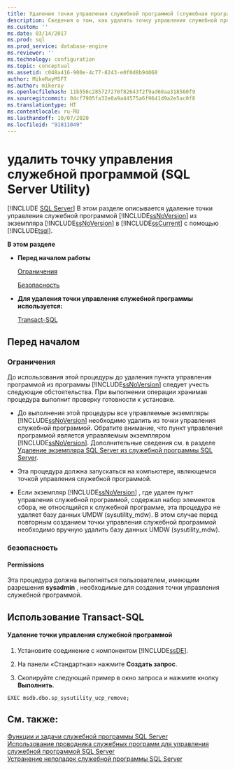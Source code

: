 ```yaml
---
title: Удаление точки управления служебной программой (служебная программа SQL Server) | Документация Майкрософт
description: Сведения о том, как удалить точку управления служебной программой SQL Server из служебной программы SQL Server. Хранимую процедуру для этой задачи можно выполнить с помощью Transact-SQL.
ms.custom: ''
ms.date: 03/14/2017
ms.prod: sql
ms.prod_service: database-engine
ms.reviewer: ''
ms.technology: configuration
ms.topic: conceptual
ms.assetid: c048a416-900e-4c77-8243-e0f0d8b94068
author: MikeRayMSFT
ms.author: mikeray
ms.openlocfilehash: 11b556c285727270f82643f2f9ad60aa318560f9
ms.sourcegitcommit: 04cf7905fa32e0a9a44575a6f9641d9a2e5ac0f8
ms.translationtype: HT
ms.contentlocale: ru-RU
ms.lasthandoff: 10/07/2020
ms.locfileid: "91811049"
---
```

# <a name="remove-a-utility-control-point-sql-server-utility"></a>удалить точку управления служебной программой (SQL Server Utility)
 [!INCLUDE [SQL Server](../../includes/applies-to-version/sqlserver.md)]
  В этом разделе описывается удаление точки управления служебной программой [!INCLUDE[ssNoVersion](../../includes/ssnoversion-md.md)] из экземпляра [!INCLUDE[ssNoVersion](../../includes/ssnoversion-md.md)] в [!INCLUDE[ssCurrent](../../includes/sscurrent-md.md)] с помощью [!INCLUDE[tsql](../../includes/tsql-md.md)].  
  
 **В этом разделе**  
  
-   **Перед началом работы**  
  
     [Ограничения](#Restrictions)  
  
     [Безопасность](#Security)  
  
-   **Для удаления точки управления служебной программы используется:**  
  
     [Transact-SQL](#TsqlProcedure)  
  
##  <a name="before-you-begin"></a><a name="BeforeYouBegin"></a> Перед началом  
  
###  <a name="limitations-and-restrictions"></a><a name="Restrictions"></a> Ограничения  
 До использования этой процедуры до удаления пункта управления программой из программы [!INCLUDE[ssNoVersion](../../includes/ssnoversion-md.md)] следует учесть следующие обстоятельства. При выполнении операции хранимая процедура выполнит проверку готовности к установке.  
  
-   До выполнения этой процедуры все управляемые экземпляры [!INCLUDE[ssNoVersion](../../includes/ssnoversion-md.md)] необходимо удалить из точки управления служебной программой. Обратите внимание, что пункт управления программой является управляемым экземпляром [!INCLUDE[ssNoVersion](../../includes/ssnoversion-md.md)]. Дополнительные сведения см. в разделе [Удаление экземпляра SQL Server из служебной программы SQL Server](../../relational-databases/manage/remove-an-instance-of-sql-server-from-the-sql-server-utility.md).  
  
-   Эта процедура должна запускаться на компьютере, являющемся точкой управления служебной программой.  
  
-   Если экземпляр [!INCLUDE[ssNoVersion](../../includes/ssnoversion-md.md)] , где удален пункт управления служебной программой, содержал набор элементов сбора, не относящийся к служебной программе, эта процедура не удаляет базу данных UMDW (sysutility_mdw). В этом случае перед повторным созданием точки управления служебной программой необходимо вручную удалить базу данных UMDW (sysutility_mdw).  
  
###  <a name="security"></a><a name="Security"></a> безопасность  
  
####  <a name="permissions"></a><a name="Permissions"></a> Permissions  
 Эта процедура должна выполняться пользователем, имеющим разрешения **sysadmin** , необходимые для создания точки управления служебной программой.  
  
##  <a name="using-transact-sql"></a><a name="TsqlProcedure"></a> Использование Transact-SQL  
  
#### <a name="to-remove-a-utility-control-point"></a>Удаление точки управления служебной программой  
  
1.  Установите соединение с компонентом [!INCLUDE[ssDE](../../includes/ssde-md.md)].  
  
2.  На панели «Стандартная» нажмите **Создать запрос**.  
  
3.  Скопируйте следующий пример в окно запроса и нажмите кнопку **Выполнить**.  
  
```  
EXEC msdb.dbo.sp_sysutility_ucp_remove;  
```  
  
## <a name="see-also"></a>См. также:  
 [Функции и задачи служебной программы SQL Server](../../relational-databases/manage/sql-server-utility-features-and-tasks.md)   
 [Использование проводника служебных программ для управления служебной программой SQL Server](../../relational-databases/manage/use-utility-explorer-to-manage-the-sql-server-utility.md)   
 [Устранение неполадок служебной программы SQL Server](/previous-versions/sql/sql-server-2016/ee210592(v=sql.130))  
  

